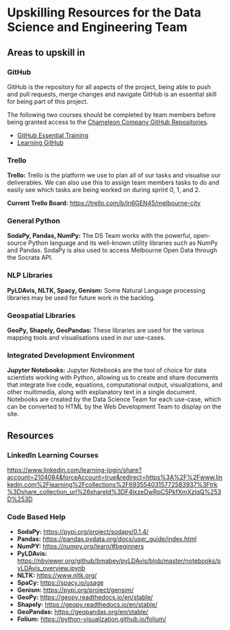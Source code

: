 # Upskilling Resources for the Data Science and Engineering Team 



## Areas to upskill in

### GitHub
GitHub is the repository for all aspects of the project, being able to push and pull requests, merge changes and navigate GitHub is an essential skill for being part of this project.

The following two courses should be completed by team members before being granted access to the [Chameleon Company GitHub Repositories](https://github.com/Chameleon-company).

- [GitHub Essential Training](https://www.linkedin.com/learning-login/share?account=2104084&forceAccount=false&redirect=https%3A%2F%2Fwww.linkedin.com%2Flearning%2Fgithub-essential-training%3Ftrk%3Dshare_ent_url%26shareId%3DxP0CT7iYTKqKOKUK2W%252FmPA%253D%253D)
- [Learning GitHub](https://www.linkedin.com/learning-login/share?account=2104084&forceAccount=false&redirect=https%3A%2F%2Fwww.linkedin.com%2Flearning%2Flearning-github%3Ftrk%3Dshare_ent_url%26shareId%3D%252Fjs1HoKbRNuo2%252F9IzZw4hw%253D%253D)

### Trello
**Trello:** Trello is the platform we use to plan all of our tasks and visualise our deliverables. We can also use this to assign team members tasks to do and easily see which tasks are being worked on during sprint 0, 1, and 2. 

**Current Trello Board:** https://trello.com/b/ln6GEN45/melbourne-city

### General Python
**SodaPy, Pandas, NumPy:** The DS Team works with the powerful, open-source Python language and its well-known utility libraries such as NumPy and Pandas. SodaPy is also used to access Melbourne Open Data through the Socrata API. 

### NLP Libraries
**PyLDAvis, NLTK, Spacy, Genism:** Some Natural Language processing libraries may be used for future work in the backlog. 

### Geospatial Libraries 
**GeoPy, Shapely, GeoPandas:** These libraries are used for the various mapping tools and visualisations used in our use-cases. 

### Integrated Development Environment 
**Jupyter Notebooks:** Jupyter Notebooks are the tool of choice for data scientists working with Python, allowing us to create and share documents that integrate live code, equations, computational output, visualizations, and other multimedia, along with explanatory text in a single document. Notebooks are created by the Data Science Team for each use-case, which can be converted to HTML by the Web Development Team to display on the site.


## Resources

### LinkedIn Learning Courses
https://www.linkedin.com/learning-login/share?account=2104084&forceAccount=true&redirect=https%3A%2F%2Fwww.linkedin.com%2Flearning%2Fcollections%2F6935540315772583937%3Ftrk%3Dshare_collection_url%26shareId%3DF4lxzeDwRpC5PkfXmXzlqQ%253D%253D

### Code Based Help
- **SodaPy:** https://pypi.org/project/sodapy/0.1.4/
- **Pandas:** https://pandas.pydata.org/docs/user_guide/index.html
- **NumPY:** https://numpy.org/learn/#beginners
- **PyLDAvis:** https://nbviewer.org/github/bmabey/pyLDAvis/blob/master/notebooks/pyLDAvis_overview.ipynb
- **NLTK:** https://www.nltk.org/
- **SpaCy:** https://spacy.io/usage
- **Genism:** https://pypi.org/project/gensim/
- **GeoPy:** https://geopy.readthedocs.io/en/stable/
- **Shapely:** https://geopy.readthedocs.io/en/stable/
- **GeoPandas:** https://geopandas.org/en/stable/
- **Folium:** https://python-visualization.github.io/folium/

